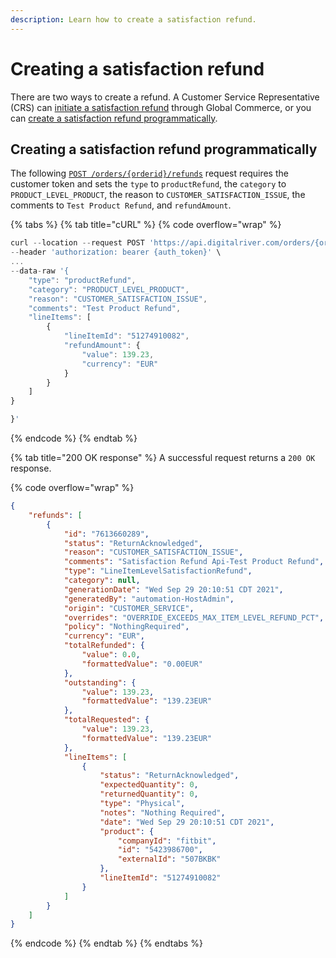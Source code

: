 ```yaml
---
description: Learn how to create a satisfaction refund.
---
```


# Creating a satisfaction refund

There are two ways to create a refund. A Customer Service Representative (CRS) can [initiate a satisfaction refund](https://help.digitalriver.com/help/gc/Customer-Service/Initiating-a-refund.htm#HowToInitiateARefund) through Global Commerce, or you can [create a satisfaction refund programmatically](creating-a-satisfaction-refund.md#creating-a-satisfaction-refund-programmatically).

## Creating a satisfaction refund programmatically

The following [`POST /orders/{orderid}/refunds`](https://www.digitalriver.com/docs/commerce-admin-api/#tag/Refund/paths/\~1orders\~1%7BorderId%7D\~1refunds/post) request requires the customer token and sets the `type` to `productRefund`, the `category` to `PRODUCT_LEVEL_PRODUCT`, the reason to `CUSTOMER_SATISFACTION_ISSUE`, the comments to `Test Product Refund`, and `refundAmount`.

{% tabs %}
{% tab title="cURL" %}
{% code overflow="wrap" %}
```javascript
curl --location --request POST 'https://api.digitalriver.com/orders/{orderid}/refunds' \
--header 'authorization: bearer {auth_token}' \
...
--data-raw '{
    "type": "productRefund",
    "category": "PRODUCT_LEVEL_PRODUCT",
    "reason": "CUSTOMER_SATISFACTION_ISSUE",
    "comments": "Test Product Refund",
    "lineItems": [
        {
            "lineItemId": "51274910082",
            "refundAmount": {
                "value": 139.23,
                "currency": "EUR"
            }
        }
    ]
}

}'
```
{% endcode %}
{% endtab %}

{% tab title="200 OK response" %}
A successful request returns a `200 OK` response.

{% code overflow="wrap" %}
```json
{
    "refunds": [
        {
            "id": "7613660289",
            "status": "ReturnAcknowledged",
            "reason": "CUSTOMER_SATISFACTION_ISSUE",
            "comments": "Satisfaction Refund Api-Test Product Refund",
            "type": "LineItemLevelSatisfactionRefund",
            "category": null,
            "generationDate": "Wed Sep 29 20:10:51 CDT 2021",
            "generatedBy": "automation-HostAdmin",
            "origin": "CUSTOMER_SERVICE",
            "overrides": "OVERRIDE_EXCEEDS_MAX_ITEM_LEVEL_REFUND_PCT",
            "policy": "NothingRequired",
            "currency": "EUR",
            "totalRefunded": {
                "value": 0.0,
                "formattedValue": "0.00EUR"
            },
            "outstanding": {
                "value": 139.23,
                "formattedValue": "139.23EUR"
            },
            "totalRequested": {
                "value": 139.23,
                "formattedValue": "139.23EUR"
            },
            "lineItems": [
                {
                    "status": "ReturnAcknowledged",
                    "expectedQuantity": 0,
                    "returnedQuantity": 0,
                    "type": "Physical",
                    "notes": "Nothing Required",
                    "date": "Wed Sep 29 20:10:51 CDT 2021",
                    "product": {
                        "companyId": "fitbit",
                        "id": "5423986700",
                        "externalId": "507BKBK"
                    },
                    "lineItemId": "51274910082"
                }
            ]
        }
    ]
}
```
{% endcode %}
{% endtab %}
{% endtabs %}
